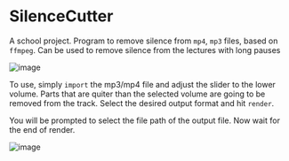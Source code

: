 # SilenceCutter

A school project. Program to remove silence from `mp4`, `mp3` files, based on `ffmpeg`.
Can be used to remove silence from the lectures with long pauses

![image](https://github.com/JokeUrSelf/SilenceCutter/assets/81817136/9ada0c96-0949-472e-9c61-58d7103bb019)

To use, simply `import` the mp3/mp4 file and adjust the slider to the lower volume.
Parts that are quiter than the selected volume are going to be removed from the track. 
Select the desired output format and hit `render`.

You will be prompted to select the file path of the output file.
Now wait for the end of render.

![image](https://github.com/JokeUrSelf/SilenceCutter/assets/81817136/4ade7ba2-0697-4173-b28c-7c6df7be54d4)

